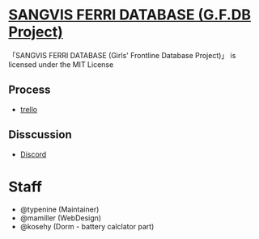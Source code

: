 # [SANGVIS FERRI DATABASE (G.F.DB Project)](http://sf2031.com)

「SANGVIS FERRI DATABASE (Girls' Frontline Database Project)」 is licensed under the MIT License

## Process
- [trello](https://trello.com/b/sPsg0jzu/gfdb-process)

## Disscussion
- [Discord](https://discordapp.com/invite/8eTFTSa)

# Staff
- @typenine (Maintainer)
- @mamiller (WebDesign)
- @kosehy (Dorm - battery calclator part)